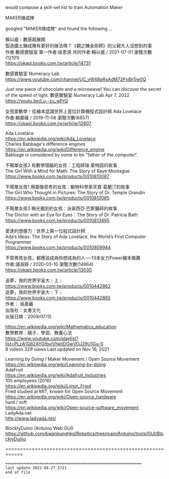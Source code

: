   
would compose a skill-set list to train Automation Maker  
  
MAKER煉成陣  
  
googled "MAKER煉成陣" and found the following ...  
  
賴以威｜數感超展開  
製造國土鍊成陣有更好的做法嗎？《鋼之鍊金術師》的父親大人沒想到的事  
作者:數感實驗室 第一作者:吳恩淇 共同作者:賴以威 / 2021-07-01 瀏覽次數(12101)   
  https://okapi.books.com.tw/article/14731  
  
數感實驗室 Numeracy Lab  
  https://www.youtube.com/channel/UC_vW48pRsAdM72Px8lr5w0Q  
  
Just one piece of chocolate and a microwave! You can discover the secret of the speed of light.		數感實驗室 Numeracy Lab  Apr 7, 2022  
https://youtu.be/Lu--zu_wPrQ  
  
女孩愛數學！從繪本認識世界上首位計算機程式設計師 Ada Lovelace  
作者:賴嘉綾 / 2019-11-08 瀏覽次數(6857)   
  https://okapi.books.com.tw/article/12607  
  
Ada Lovelace  
  https://en.wikipedia.org/wiki/Ada_Lovelace  
Charles Babbage's difference engines  
  https://en.wikipedia.org/wiki/Difference_engine  
Babbage is considered by some to be "father of the computer".  
  
不簡單女孩2 有數學頭腦的女孩：工程師瑞‧蒙特固的故事  
The Girl With a Mind for Math: The Story of Raye Montague  
  https://www.books.com.tw/products/0010813087  
  
不簡單女孩1 用圖像思考的女孩：動物科學家天寶‧葛蘭汀的故事  
The Girl Who Thought in Pictures: The Story of Dr. Temple Grandin  
  https://www.books.com.tw/products/0010813085  
    
不簡單女孩3 眼光獨到的女孩：派翠西亞‧巴斯醫師的故事  
The Doctor with an Eye for Eyes：The Story of Dr. Patricia Bath  
  https://www.books.com.tw/products/0010813495  
  
愛達的想像力：世界上第一位程式設計師  
Ada’s Ideas: The Story of Ada Lovelace, the World’s First Computer Programmer  
  https://www.books.com.tw/products/0010809944  
  
不管男孩女孩，都應該成為你想成為的人──13本女力Power繪本推薦  
作者:諶淑婷 / 2020-03-10 瀏覽次數(14864)   
  https://okapi.books.com.tw/article/13030  
  
追夢，我的世界宇宙大﹝上﹞  
  https://www.books.com.tw/products/0010442862  
追夢，我的世界宇宙大﹝下﹞  
  https://www.books.com.tw/products/0010442865  
作者： 吳嘉麗    
出版社：女書文化    
出版日期：2009/07/15  
  
https://en.wikipedia.org/wiki/Mathematics_education  
數學教育：親子、學習、教養心法  
  https://www.youtube.com/playlist?list=PLzA1Q82AYGfbviVhkitDGwVOJ29U1Gu-S  
	8 videos 329 views Last updated on Nov 16, 2021  
  
Learning by Doing / Maker Movement / Open Source Movement  
  https://en.wikipedia.org/wiki/Learning-by-doing  
AdaFruit  
  https://en.wikipedia.org/wiki/Adafruit_Industries  
	105 employees (2016)  
  https://en.wikipedia.org/wiki/Limor_Fried  
	Fried studied at MIT, known for Open Source Movement  
  https://en.wikipedia.org/wiki/Open-source_hardware  
hard / soft   
  https://en.wikipedia.org/wiki/Open-source-software_movement  
LadyAda.net  
  http://www.ladyada.net/  
  
BlocklyDuino (Arduino Web GUI)  
https://github.com/kwankunghkg/Robotics/tree/main/Arduino/tools/GUI/BlocklyDuino  
  
============================================================  
  
  
```  
============================================================  
last update 2022-04-27_1721  
end of file  
